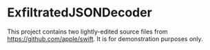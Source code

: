 # ExfiltratedJSONDecoder

This project contains two lightly-edited source files from https://github.com/apple/swift. It is for demonstration purposes only. 
